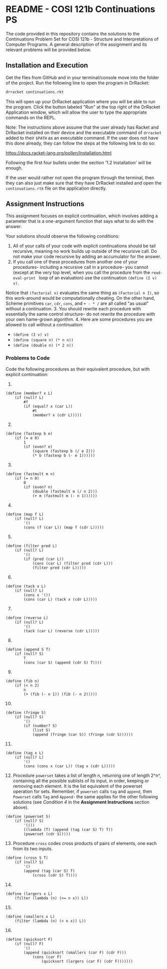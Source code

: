 # README - COSI 121b Continuations PS

The code provided in this repository contains the solutions to the Continuations Problem Set for COSI 121b - Structure and Interpretations of Computer Programs. A general description of the assignment and its relevant problems will be provided below. 

## Installation and Execution 

Get the files from GitHub and in your terminal/console move into the folder of the project. Run the following line to open the program in DrRacket: 

``` bash 
drracket continuations.rkt 
```

This will open up your DrRacket application where you will be able to run the program. Click the button labeled "Run" at the top right of the DrRacket Application window, which will allow the user to type the appropriate commands on the REPL.

Note: The instructions above assume that the user already has Racket and DrRacket installed on their device and the executable command of ``` drracket ``` added to their ``` $PATH ``` as an executable command. If the user does not have this done already, they can follow the steps at the following link to do so: 

https://docs.racket-lang.org/pollen/Installation.html 

Following the first four bullets under the section '1.2 Installation' will be enough. 

If the user would rather not open the program through the terminal, then they can also just make sure that they have DrRacket installed and open the ``` continuations.rtk ``` file on the application directly. 


## Assignment Instructions 

This assignment focuses on explicit continuation, which involves adding a parameter that is a one-argument function that says what to do with the answer.  

Your solutions should observe the following conditions: 

1. All of your calls of your code with explicit continuations should be tail recursive, meaning no work builds up outside of the recursive call. Do not make your code recursive by adding an accumulator for the answer. 
2. If you call one of these procedures from another one of your procedures- including a recursive call in a procedure- you cannot (except at the very top level, when you call the procedure from the ```read-eval-print ``` loop of an evaluation) use the continuation ``` (define (I v) v) ```. 

Notice that ``` (factorial n) ``` evaluates the same thing as ``` (Factorial n I) ```, so this work-around would be computationally cheating. On the other hand, Scheme primitives ``` car ```, ``` cdr ```, ``` cons ```, and ``` + - * / ``` are all called "as usual" without a continuation. 
3. You should rewrite each procedure with essentially the same control structure- do not rewrite the procedure with your own hame-grown algorithm. 
4. Here are some procedures you are allowed to call without a continuation: 
* ``` (define (I v) v) ``` 
* ``` (define (square n) (* n n)) ``` 
* ``` (define (double n) (* 2 n)) ``` 

### Problems to Code 

Code the following procedures as their equivalent procedure, but with explicit continuation: 

1. 
``` 
(define (member? x L) 
    (if (null? L) 
        #f 
        (if (equal? x (car L))
            #t 
            (member? x (cdr L))))) 
``` 

2. 
``` 
(define (fastexp b e) 
    (if (= e 0)
        1 
        (if (even? e)
            (square (fastexp b (/ e 2)))
            (* b (fastexp b (- e 1)))))) 
``` 

3. 
``` 
(define (fastmult m n)
    (if (= n 0) 
        0 
        (if (even? n)
            (double (fastmult m (/ n 2)))
            (+ m (fastmult m (- n 1)))))) 
``` 

4. 
``` 
(define (map f L)
    (if (null? L) 
        '()
        (cons (f (car L)) (map f (cdr L))))) 
``` 

5. 
``` 
(define (filter pred L) 
    (if (null? L) 
        '() 
        (if (pred (car L)) 
            (cons (car L) (filter pred (cdr L))) 
            (filter pred (cdr L))))) 
``` 

6. 
``` 
(define (tack x L) 
    (if (null? L) 
        (cons x '()) 
        (cons (car L) (tack x (cdr L))))) 
``` 

7. 
``` 
(define (reverse L) 
    (if (null? L) 
        '() 
        (tack (car L) (reverse (cdr L))))) 
```

8. 
``` 
(define (append S T) 
    (if (null? S) 
        T 
        (cons (car S) (append (cdr S) T)))) 
``` 

9. 
``` 
(define (fib n) 
    (if (< n 2) 
        n 
        (+ (fib (- n 1)) (fib (- n 2))))) 
``` 

10. 
``` 
(define (fringe S) 
    (if (null? S) 
        '() 
        (if (number? S) 
            (list S) 
            (append (fringe (car S)) (fringe (cdr S)))))) 
``` 

11. 
``` 
(define (tag x L) 
    (if (null? L) 
        '() 
        (cons (cons x (car L)) (tag x (cdr L))))) 
``` 

12. Procedure ``` powerset ``` takes a list of length n, returning one of length 2^n^, containing all the possible sublists of its input, in order, keeping or removing each element. It is the list equivalent of the powerset operation for sets. Remember, if ``` powerset ``` calls ``` tag ``` and ``` append ```, then ``` Powerset ``` calls ``` Tag ``` and ``` Append ```- the same applies for the other following solutions (see *Condition 4* in the **Assignment Instructions** section above). 
``` 
(define (powerset S) 
    (if (null? S) 
        '(())
        ((lambda (T) (append (tag (car S) T) T)) 
        (powerset (cdr S))))) 
``` 

13. Procedure ``` cross ``` codes cross products of pairs of elements, one each from its two inputs. 
``` 
(define (cross S T) 
    (if (null? S) 
        '() 
        (append (tag (car S) T) 
            (cross (cdr S) T)))) 
``` 

14. 
``` 
(define (largers x L) 
    (filter (lambda (n) (>= n x)) L)) 
``` 

15. 
``` 
(define (smallers x L) 
    (filter (lambda (n) (< n x)) L)) 
``` 

16. 
``` 
(define (quicksort F) 
    (if (null? F) 
        '() 
        (append (quicksort (smallers (car F) (cdr F))) 
            (cons (car F) 
                (quicksort (largers (car F) (cdr F))))))) 
``` 